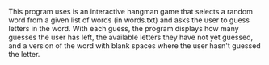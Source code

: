 This program uses is an interactive hangman game that selects a random word from a given list of words (in words.txt) and asks the user to guess letters in the word.
With each guess, the program displays how many guesses the user has left, the available letters they have not yet guessed, and a version of the word with blank spaces where the user hasn't guessed the letter.
